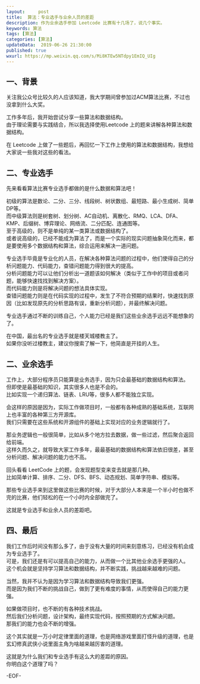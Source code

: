```yaml
---   
layout:     post  
title:  算法：专业选手与业余人员的差距  
description: 作为业余选手参加 Leetcode 比赛有十几场了，说几个事实。  
keywords: 算法  
tags: [算法]    
categories: [算法]  
updateData:  2019-06-26 21:30:00  
published: true  
wxurl: https://mp.weixin.qq.com/s/Mi8KTEw5NTdpy1EmIQ_UIg  
---  
```




## 一、背景  


关注我公众号比较久的人应该知道，我大学期间曾参加过ACM算法比赛，不过也没拿到什么大奖。  


工作多年后，我开始尝试分享一些算法和数据结构。  
由于理论需要与实践结合，所以我选择使用Leetcode 上的题来讲解各种算法和数据结构。  


在 Leetcode 上做了一些题后，再回忆一下工作上使用的算法和数据结构，我想给大家说一些我对这些的看法。  


## 二、专业选手  


先来看看算法比赛专业选手都做的是什么数据和算法吧！  


初级的算法是数论、二分、三分、线段树、树状数组、最短路、最小生成树、简单DP等。  
而中级算法则是树套树、划分树、AC自动机、离散化、RMQ、LCA、DFA、KMP、后缀树、博弈理论、网络流、二分匹配、连通图等。  
至于高级的，则不是单纯的某一类算法或数据结构了。  
或者说高级的，已经不能成为算法了，而是一个实际的现实问题抽象简化而来，都是要使用多个数据结构和算法，综合运用来解决一道问题。  



专业选手毕竟是专业化的人员，在解决各种算法问题的过程中，他们使得自己的分析问题能力、代码能力，查错问题能力得到很大的提高。  
分析问题能力可以让他们分析出一道题该如何解决（类似于工作中的项目或者问题，能够快速找找到解决方案）。  
而代码能力则是将解决问题的想法具体实现。  
查错问题能力则是在代码实现的过程中，发生了不符合预期的结果时，快速找到原因（比如发现原先的分析思路有误，重新分析问题），并最终解决问题。  


专业选手通过不断的训练自己，个人能力已经是我们这些业余选手远远不能想象的了。  


在中国，最出名的专业选手就是楼天城楼教主了。  
如果你没听过楼教主，建议你搜索了解一下，他简直是开挂的人生。  



## 二、业余选手  


工作上，大部分程序员只能算是业务选手，因为只会最基础的数据结构和算法。  
但即使是最基础的知识，其实很多人也是不会的。  
比如实现一个递归算法、链表、LRU等，很多人都不能独立实现。  


会这样的原因是因为，实际工作做项目时，一般都有各种成熟的基础系统，互联网上也丰富的各种第三方开源库。  
我们只需要在这些系统和开源组件的基础上实现对应的业务逻辑就行了。    


那业务逻辑也一般很简单，比如从多个地方拉去数据，做一些过滤，然后聚合返回给前端。  
这样久而久之，就导致大家工作多年，最最基础的数据结构和算法依旧很差，甚至分析问题、解决问题的能力也不高。  


回头看看 LeetCode 上的题，会发现题型变来变去就是那几种。  
比如简单计算、排序、二分、DFS、BFS、动态规划、简单字符串、模拟等。  


那些专业选手来到这里做这些比赛的时候，对于大部分人本来是一个半小时也做不完的比赛，他们轻松的在一个小时内全部做完了。  


这就是专业选手和业余人员的差距吧。  


## 四、最后  


我们工作后时间没有那么多了，由于没有大量的时间来刻意练习，已经没有机会成为专业选手了。  
可是，我们还是有可以提高自己的能力，从而做一个比其他业余选手更强的人。  
这个机会就是坚持学习算法和数据结构，并不断实践，挑战越来越难的问题。  


当然，我并不认为是因为学习算法和数据结构导致我们更强。  
而是因为我们不断的挑战自己，做到了更有难度的事情，从而使得自己的能力更强。  


如果做项目时，也不断的有各种技术挑战。  
然后我们分析问题，设计架构，最终实现代码，按照预期的方式解决问题。  
那我们的能力也会不断的增强。  


这个其实就是一万小时定律里面的道理，也是网络游戏里面打怪升级的道理，也是玄幻修真武侠小说里面主角为啥越来越厉害的道理。  


这就是为什么我们和专业选手有这么大的差距的原因。  
你明白这个道理了吗？  


-EOF-  

